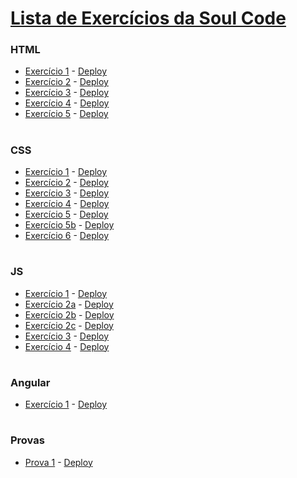 # [Lista de Exercícios da Soul Code](https://lista-ex.herokuapp.com/index.html)
### HTML
* [Exercício 1](https://github.com/alvaroaxsmith/exerciciosSoulcode/tree/main/html/ex1) - [Deploy](https://lista-ex.herokuapp.com/html/ex1/index.html)
* [Exercício 2](https://github.com/alvaroaxsmith/exerciciosSoulcode/tree/main/html/ex2) - [Deploy](https://lista-ex.herokuapp.com/html/ex2/index.html)
* [Exercício 3](https://github.com/alvaroaxsmith/exerciciosSoulcode/tree/main/html/ex3) - [Deploy](https://lista-ex.herokuapp.com/html/ex3/index.html)
* [Exercício 4](https://github.com/alvaroaxsmith/exerciciosSoulcode/tree/main/html/ex4) - [Deploy](https://lista-ex.herokuapp.com/html/ex4/index.html)
* [Exercício 5](https://github.com/alvaroaxsmith/exerciciosSoulcode/tree/main/html/ex5) - [Deploy](https://lista-ex.herokuapp.com/html/ex5/index.html)

#
### CSS
* [Exercício 1](https://github.com/alvaroaxsmith/exerciciosSoulcode/tree/main/css/ex1) - [Deploy](https://lista-ex.herokuapp.com/css/ex1/index.html)
* [Exercício 2](https://github.com/alvaroaxsmith/exerciciosSoulcode/tree/main/css/ex2) - [Deploy](https://lista-ex.herokuapp.com/css/ex2/index.html)
* [Exercício 3](https://github.com/alvaroaxsmith/exerciciosSoulcode/tree/main/css/ex3) - [Deploy](https://lista-ex.herokuapp.com/css/ex3/index.html)
* [Exercício 4](https://github.com/alvaroaxsmith/exerciciosSoulcode/tree/main/css/ex4) - [Deploy](https://lista-ex.herokuapp.com/css/ex4/index.html)
* [Exercício 5](https://github.com/alvaroaxsmith/exerciciosSoulcode/tree/main/css/ex5) - [Deploy](https://lista-ex.herokuapp.com/css/ex5/index.html)
* [Exercício 5b](https://github.com/alvaroaxsmith/exerciciosSoulcode/tree/main/css/ex5/exb) - [Deploy](https://lista-ex.herokuapp.com/css/ex5/exb/index.html)
* [Exercício 6](https://github.com/alvaroaxsmith/exerciciosSoulcode/tree/main/css/ex6/) - [Deploy](https://lista-ex.herokuapp.com/css/ex6/index.html)

#
### JS
* [Exercício 1](https://github.com/alvaroaxsmith/exerciciosSoulcode/tree/main/js/ex1) - [Deploy](https://lista-ex.herokuapp.com/js/ex1/index.html)
* [Exercício 2a](https://github.com/alvaroaxsmith/exerciciosSoulcode/tree/main/js/ex2) - [Deploy](https://lista-ex.herokuapp.com/js/ex2/1/index.html)
* [Exercício 2b](https://github.com/alvaroaxsmith/exerciciosSoulcode/tree/main/js/ex2) - [Deploy](https://lista-ex.herokuapp.com/js/ex2/2/index.html)
* [Exercício 2c](https://github.com/alvaroaxsmith/exerciciosSoulcode/tree/main/js/ex2) - [Deploy](https://lista-ex.herokuapp.com/js/ex2/3/index.html)
* [Exercício 3](https://github.com/alvaroaxsmith/exerciciosSoulcode/tree/main/js/ex3) - [Deploy](https://lista-ex.herokuapp.com/js/ex3/index.html)
* [Exercício 4](https://github.com/alvaroaxsmith/exerciciosSoulcode/tree/main/js/ex4) - [Deploy](https://lista-ex.herokuapp.com/js/ex4/index.html)
#
### Angular
* [Exercício 1](https://github.com/alvaroaxsmith/exerciciosSoulcode/tree/main/angular/ex1) - [Deploy](https://lista-ex.herokuapp.com/angular/ex1/index.html)
#
### Provas
* [Prova 1](https://github.com/alvaroaxsmith/exerciciosSoulcode/tree/main/provas/prova1) - [Deploy](https://lista-ex.herokuapp.com/provas/prova1/index.html)
